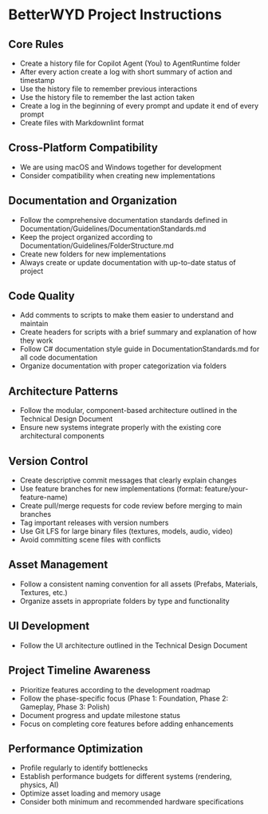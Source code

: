 # BetterWYD Project Instructions

## Core Rules

- Create a history file for Copilot Agent (You) to AgentRuntime folder
- After every action create a log with short summary of action and timestamp
- Use the history file to remember previous interactions
- Use the history file to remember the last action taken
- Create a log in the beginning of every prompt and update it end of every prompt
- Create files with Markdownlint format

## Cross-Platform Compatibility

- We are using macOS and Windows together for development
- Consider compatibility when creating new implementations

## Documentation and Organization

- Follow the comprehensive documentation standards defined in Documentation/Guidelines/DocumentationStandards.md
- Keep the project organized according to Documentation/Guidelines/FolderStructure.md
- Create new folders for new implementations
- Always create or update documentation with up-to-date status of project

## Code Quality

- Add comments to scripts to make them easier to understand and maintain
- Create headers for scripts with a brief summary and explanation of how they work
- Follow C# documentation style guide in DocumentationStandards.md for all code documentation
- Organize documentation with proper categorization via folders

## Architecture Patterns

- Follow the modular, component-based architecture outlined in the Technical Design Document
- Ensure new systems integrate properly with the existing core architectural components

## Version Control

- Create descriptive commit messages that clearly explain changes
- Use feature branches for new implementations (format: feature/your-feature-name)
- Create pull/merge requests for code review before merging to main branches
- Tag important releases with version numbers
- Use Git LFS for large binary files (textures, models, audio, video)
- Avoid committing scene files with conflicts

## Asset Management

- Follow a consistent naming convention for all assets (Prefabs, Materials, Textures, etc.)
- Organize assets in appropriate folders by type and functionality

## UI Development

- Follow the UI architecture outlined in the Technical Design Document

## Project Timeline Awareness

- Prioritize features according to the development roadmap
- Follow the phase-specific focus (Phase 1: Foundation, Phase 2: Gameplay, Phase 3: Polish)
- Document progress and update milestone status
- Focus on completing core features before adding enhancements

## Performance Optimization

- Profile regularly to identify bottlenecks
- Establish performance budgets for different systems (rendering, physics, AI)
- Optimize asset loading and memory usage
- Consider both minimum and recommended hardware specifications
